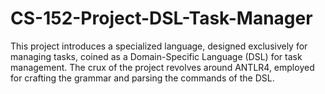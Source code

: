 # CS-152-Project-DSL-Task-Manager
This project introduces a specialized language, designed exclusively for managing tasks, coined as a Domain-Specific Language (DSL) for task management. The crux of the project revolves around ANTLR4, employed for crafting the grammar and parsing the commands of the DSL. 
